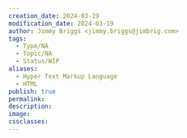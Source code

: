 ```yaml
---
creation_date: 2024-03-19
modification_date: 2024-03-19
author: Jimmy Briggs <jimmy.briggs@jimbrig.com>
tags:
  - Type/NA
  - Topic/NA
  - Status/WIP
aliases:
  - Hyper Text Markup Language
  - HTML
publish: true
permalink:
description:
image:
cssclasses:
---
```

